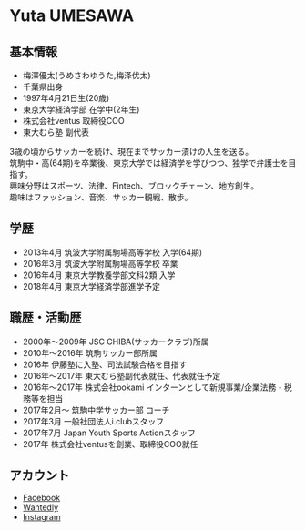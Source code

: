 # Yuta UMESAWA

## 基本情報
- 梅澤優太(うめさわゆうた,梅泽优太)
- 千葉県出身
- 1997年4月21日生(20歳)
- 東京大学経済学部 在学中(2年生)
- 株式会社ventus 取締役COO
- 東大むら塾 副代表

3歳の頃からサッカーを続け、現在までサッカー漬けの人生を送る。\
筑駒中・高(64期)を卒業後、東京大学では経済学を学びつつ、独学で弁護士を目指す。\
興味分野はスポーツ、法律、Fintech、ブロックチェーン、地方創生。\
趣味はファッション、音楽、サッカー観戦、散歩。

## 学歴
- 2013年4月 筑波大学附属駒場高等学校 入学(64期)
- 2016年3月 筑波大学附属駒場高等学校 卒業
- 2016年4月 東京大学教養学部文科2類 入学
- 2018年4月 東京大学経済学部進学予定

## 職歴・活動歴
- 2000年〜2009年 JSC CHIBA(サッカークラブ)所属
- 2010年〜2016年 筑駒サッカー部所属
- 2016年 伊藤塾に入塾、司法試験合格を目指す
- 2016年〜2017年 東大むら塾副代表就任、代表就任予定
- 2016年〜2017年 株式会社ookami インターンとして新規事業/企業法務・税務等を担当
- 2017年2月〜 筑駒中学サッカー部 コーチ
- 2017年3月 一般社団法人i.clubスタッフ
- 2017年7月 Japan Youth Sports Actionスタッフ
- 2017年 株式会社ventusを創業、取締役COO就任

## アカウント
- [Facebook](https://www.facebook.com/yutaume421)
- [Wantedly](https://www.wantedly.com/users/18573033)
- [Instagram](https://www.instagram.com/yutaume/)
